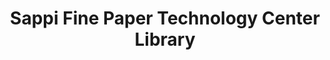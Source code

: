 ---
layout: repo
title: "Sappi Fine Paper Technology Center Library"
id: 3516
permalink: repos/3516/
---